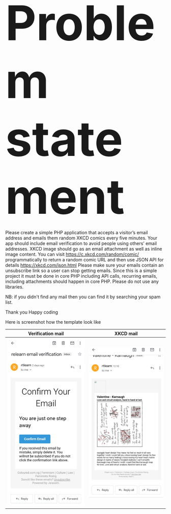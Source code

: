 
<b style="font-size:150px;">Problem statement</b>

Please create a simple PHP application that accepts a visitor’s email address and emails them random XKCD comics every five minutes.
Your app should include email verification to avoid people using others’ email addresses.
XKCD image should go as an email attachment as well as inline image content.
You can visit https://c.xkcd.com/random/comic/ programmatically to return a random comic URL and then use JSON API for details https://xkcd.com/json.html
Please make sure your emails contain an unsubscribe link so a user can stop getting emails.
Since this is a simple project it must be done in core PHP including API calls, recurring emails, including attachments should happen in core PHP. Please do not use any libraries.


NB: if you didn't find any mail then you can find it by searching your spam list.

Thank you
Happy coding 

Here is screenshot how the template look like 

|Verification mail|XKCD mail|
|-----------------|---------|
|![](https://raw.githubusercontent.com/debadutta98/rtlearnhackthon/master/Screenshot_20210617-104526_Gmail.jpg)|![](https://raw.githubusercontent.com/debadutta98/rtlearnhackthon/master/Screenshot_20210617-104506_Gmail.jpg)|

